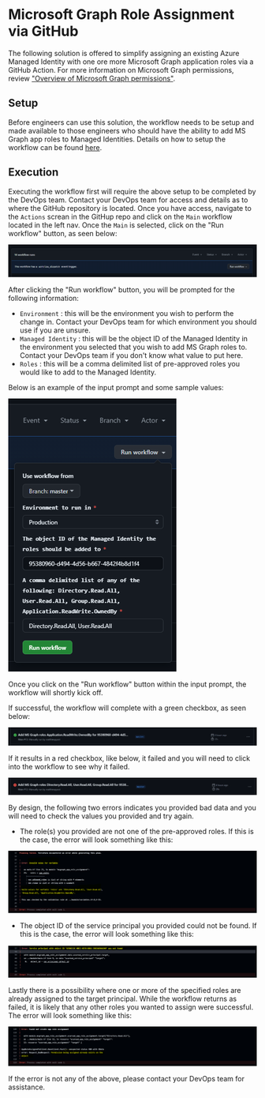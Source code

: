 
# Microsoft Graph Role Assignment via GitHub

The following solution is offered to simplify assigning an existing Azure Managed Identity with one ore more Microsoft Graph application roles via a GitHub Action. For more information on Microsoft Graph permissions, review ["Overview of Microsoft Graph permissions"](https://learn.microsoft.com/en-us/graph/permissions-overview?tabs=http).

## Setup

Before engineers can use this solution, the workflow needs to be setup and made available to those engineers who should have the ability to add MS Graph app roles to Managed Identities. Details on how to setup the workflow can be found [here](/setup.md).

## Execution

Executing the workflow first will require the above setup to be completed by the DevOps team. Contact your DevOps team for access and details as to where the GitHub repository is located. Once you have access, navigate to the `Actions` screan in the GitHup repo and click on the `Main` workflow located in the left nav. Once the `Main` is selected, click on the "Run workflow" button, as seen below:

![image](/images/run-workflow-button.png)

After clicking the "Run workflow" button, you will be prompted for the following information:

- `Environment` : this will be the environment you wish to perform the change in. Contact your DevOps team for which environment you should use if you are unsure.
- `Managed Identity` : this will be the object ID of the Managed Identity in the environment you selected that you wish to add MS Graph roles to. Contact your DevOps team if you don't know what value to put here.
- `Roles` : this will be a comma delimited list of pre-approved roles you would like to add to the Managed Identity.

Below is an example of the input prompt and some sample values:

![image](/images/run-workflow-prompt.png)

Once you click on the "Run workflow" button within the input prompt, the workflow will shortly kick off.

If successful, the workflow will complete with a green checkbox, as seen below:

![image](/images/successful_workflow_run.png)

If it results in a red checkbox, like below, it failed and you will need to click into the workflow to see why it failed.

![image](/images/failed_workflow_run.png)

By design, the following two errors indicates you provided bad data and you will need to check the values you provided and try again.

- The role(s) you provided are not one of the pre-approved roles. If this is the case, the error will look something like this:

![image](/images/invalid_role_error.png)

- The object ID of the service principal you provided could not be found. If this is the case, the error will look something like this:

![image](/images/service_principal_not_found_error.png)

Lastly there is a possibility where one or more of the specified roles are already assigned to the target principal. While the workflow returns as failed, it is likely that any other roles you wanted to assign were successful. The error will look something like this:

![image](/images/role_already_assigned_error.png)

If the error is not any of the above, please contact your DevOps team for assistance.
